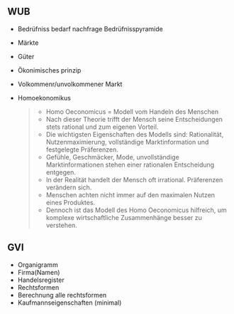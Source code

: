## WUB
 - Bedrüfniss bedarf nachfrage Bedrüfnisspyramide
 - Märkte
 - Güter
 - Ökonimisches prinzip
 - Volkommenr/unvolkommener Markt

 - Homoekonomikus
    >- Homo Oeconomicus = Modell vom Handeln des Menschen
    >- Nach dieser Theorie trifft der Mensch seine Entscheidungen stets rational und zum eigenen Vorteil.
    >- Die wichtigsten Eigenschaften des Modells sind: Rationalität, Nutzenmaximierung, vollständige Marktinformation und festgelegte Präferenzen.
    >- Gefühle, Geschmäcker, Mode, unvollständige Marktinformationen stehen einer rationalen Entscheidung entgegen.
    >- In der Realität handelt der Mensch oft irrational. Präferenzen verändern sich.
    >- Menschen achten nicht immer auf den maximalen Nutzen eines Produktes.
    >- Dennoch ist das Modell des Homo Oeconomicus hilfreich, um komplexe wirtschaftliche Zusammenhänge besser zu verstehen.


## GVI
 - Organigramm
 - Firma(Namen)
 - Handelsregister
 - Rechtsformen
 - Berechnung alle rechtsformen
 - Kaufmannseigenschaften (minimal)
